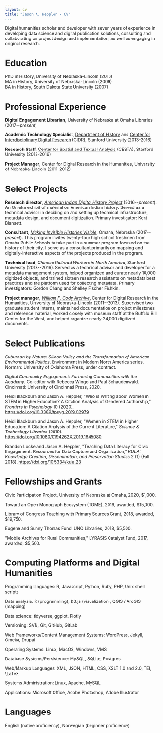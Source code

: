 ```yaml
---
layout: cv
title: "Jason A. Heppler - CV"
...
```


Digital humanities scholar and developer with seven years of experience in developing data science and digital publication solutions, consulting and collaborating on project design and implementation, as well as engaging in original research.

# Education

PhD in History, University of Nebraska-Lincoln (2016)  
MA in History, University of Nebraska-Lincoln (2009)  
BA in History, South Dakota State University (2007)

# Professional Experience

**Digital Engagement Librarian**, University of Nebraska at Omaha Libraries (2017--*present*)

**Academic Technology Specialist**, [Department of History](http://history.stanford.edu) and [Center for Interdisciplinary Digital Research](http://cidr.stanford.edu) (CIDR), Stanford University (2013-2016)

**Research Staff**, [Center for Spatial and Textual Analysis](http://cesta.stanford.edu) (CESTA), Stanford University (2013-2016)

**Project Manager**, Center for Digital Research in the Humanities, University of Nebraska-Lincoln (2011-2012)

# Select Projects

**Research director**, *[American Indian Digital History Project](http://aidhp.com)* (2016--*present*). An Omeka exhibit of material on American Indian history. Served as a technical advisor in deciding on and setting up technical infrastructure, metadata design, and document digitization. Primary investigator: Kent Blansett.

**Consultant**, *[Making Invisible Histories Visible](http://invisiblehistory.ops.org)*, Omaha, Nebraska (2017--*present*). This program invites twenty-four high school freshmen from Omaha Public Schools to take part in a summer program focused on the history of their city. I serve as a consultant primarily on mapping and digitally-interactive aspects of the projects produced in the program.

**Technical lead**, *Chinese Railroad Workers in North America*, Stanford University (2013--2016). Served as a technical advisor and developer for a metadata management system, helped organized and curate nearly 10,000 digitized objects, and trained sixteen research assistants on metadata best practices and the platform used for collecting metadata. Primary investigators: Gordon Chang and Shelley Fischer Fishkin.

**Project manager**, *[William F. Cody Archive](http://codyarchive.org)*, Center for Digital Research in the Humanities, University of Nebraska-Lincoln (2011--2013). Supervised two graduate student interns, maintained documentation on project milestones and reference material, worked closely with museum staff at the Buffalo Bill Center for the West, and helped organize nearly 24,000 digitized documents.

# Select Publications

*Suburban by Nature: Silicon Valley and the Transformation of American
Environmental Politics*. Environment in Modern North America series. Norman:
University of Oklahoma Press, under contract.

*Digital Community Engagement: Partnering Communities with the Academy*.
Co-editor with Rebecca Wingo and Paul Schaudenwald. Cincinnati: University of
Cincinnati Press, 2020.

Heidi Blackburn and Jason A. Heppler, "Who is Writing about Women in STEM in Higher Education? A Citation Analysis of Gendered Authorship," *Frontiers in Psychology* 10 (2020). <https://doi.org/10.3389/fpsyg.2019.02979>

Heidi Blackburn and Jason A. Heppler, "Women in STEM in Higher Education: A Citation Analysis of the Current Literature," *Science & Technology Libraries* (2019). <https://doi.org/10.1080/0194262X.2019.1645080>

Brandon Locke and Jason A. Heppler, "Teaching Data Literacy for Civic Engagement: Resources for Data Capture and Organization," *KULA: Knowledge Creation, Dissemination, and Preservation Studies* 2 (1) (Fall 2018). <https://doi.org/10.5334/kula.23>

# Fellowships and Grants

Civic Participation Project, University of Nebraska at Omaha, 2020, $1,000.

Toward an Open Monograph Ecosystem (TOME), 2019, awarded, $15,000.

Library of Congress Teaching with Primary Sources Grant, 2018, awarded, $19,750.

Eugene and Sunny Thomas Fund, UNO Libraries, 2018, $5,500.

"Mobile Archives for Rural Communities," LYRASIS Catalyst Fund, 2017, awarded, $5,500.

# Computing Platforms and Digital Humanities

Programming languages: R, Javascript, Python, Ruby, PHP, Unix shell scripts

Data analysis: R (programming), D3.js (visualization), QGIS / ArcGIS (mapping)

Data science: tidyverse, ggplot, Plotly

Versioning: SVN, Git, GitHub, GitLab

Web Frameworks/Content Management Systems: WordPress, Jekyll, Omeka, Drupal

Operating Systems: Linux, MacOS, Windows, VMS

Database Systems/Persistence: MySQL, SQLite, Postgres

Web/Markup Languages: XML, JSON, HTML, CSS, XSLT 1.0 and 2.0, TEI, \LaTeX

Systems Administration: Linux, Apache, MySQL

Applications: Microsoft Office, Adobe Photoshop, Adobe Illustrator

# Languages

English (native proficiency), Norwegian (beginner proficiency)